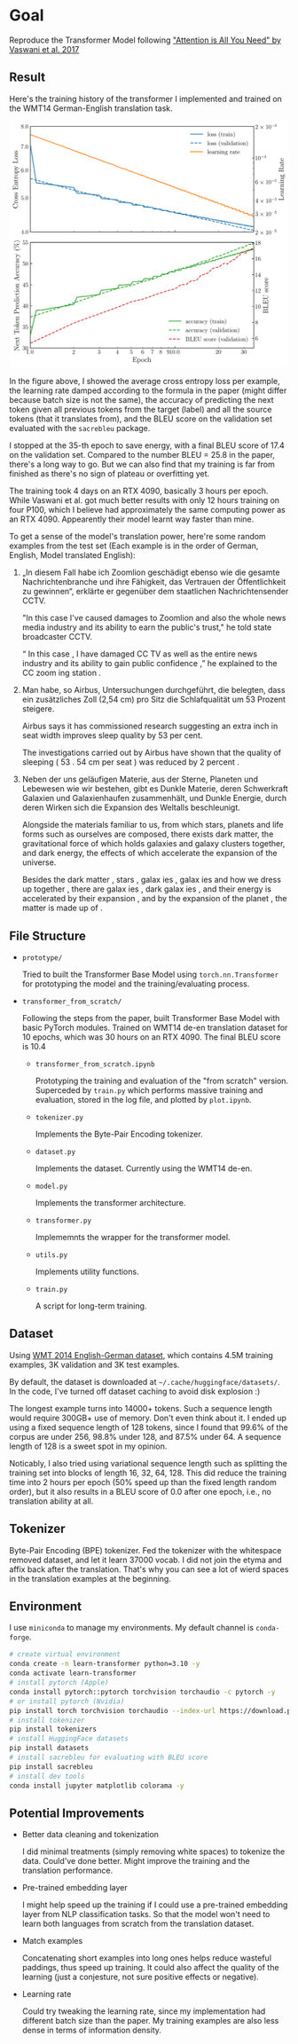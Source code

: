 # Goal

Reproduce the Transformer Model following ["Attention is All You Need" by Vaswani et al. 2017](https://arxiv.org/abs/1706.03762)

## Result

Here's the training history of the transformer I implemented and trained on the WMT14 German-English translation task.

![](transformer_from_scratch/base_wmt14_de-en.png)

In the figure above, I showed the average cross entropy loss per example, the learning rate damped according to the formula in the paper (might differ because batch size is not the same), the accuracy of predicting the next token given all previous tokens from the target (label) and all the source tokens (that it translates from), and the BLEU score on the validation set evaluated with the `sacrebleu` package.

I stopped at the 35-th epoch to save energy, with a final BLEU score of 17.4 on the validation set. Compared to the number BLEU = 25.8 in the paper, there's a long way to go. But we can also find that my training is far from finished as there's no sign of plateau or overfitting yet.

The training took 4 days on an RTX 4090, basically 3 hours per epoch. While Vaswani et al. got much better results with only 12 hours training on four P100, which I believe had approximately the same computing power as an RTX 4090. Appearently their model learnt way faster than mine.

To get a sense of the model's translation power, here're some random examples from the test set (Each example is in the order of German, English, Model translated English):

1.
    „In diesem Fall habe ich Zoomlion geschädigt ebenso wie die gesamte Nachrichtenbranche und ihre Fähigkeit, das Vertrauen der Öffentlichkeit zu gewinnen“, erklärte er gegenüber dem staatlichen Nachrichtensender CCTV.

    "In this case I've caused damages to Zoomlion and also the whole news media industry and its ability to earn the public's trust," he told state broadcaster CCTV.

    “ In this case , I have damaged CC TV as well as the entire news industry and its ability to gain public confidence ,” he explained to the CC zoom ing station .

1. 
    Man habe, so Airbus, Untersuchungen durchgeführt, die belegten, dass ein zusätzliches Zoll (2,54 cm) pro Sitz die Schlafqualität um 53 Prozent steigere.

    Airbus says it has commissioned research suggesting an extra inch in seat width improves sleep quality by 53 per cent.

    The investigations carried out by Airbus have shown that the quality of sleeping ( 53 . 54 cm per seat ) was reduced by 2 percent .

1.
    Neben der uns geläufigen Materie, aus der Sterne, Planeten und Lebewesen wie wir bestehen, gibt es Dunkle Materie, deren Schwerkraft Galaxien und Galaxienhaufen zusammenhält, und Dunkle Energie, durch deren Wirken sich die Expansion des Weltalls beschleunigt.

    Alongside the materials familiar to us, from which stars, planets and life forms such as ourselves are composed, there exists dark matter, the gravitational force of which holds galaxies and galaxy clusters together, and dark energy, the effects of which accelerate the expansion of the universe.

    Besides the dark matter , stars , galax ies , galax ies and how we dress up together , there are galax ies , dark galax ies , and their energy is accelerated by their expansion , and by the expansion of the planet , the matter is made up of .



## File Structure

-   `prototype/`

    Tried to built the Transformer Base Model using `torch.nn.Transformer` for prototyping the model and the training/evaluating process.

-   `transformer_from_scratch/`

    Following the steps from the paper, built Transformer Base Model with basic PyTorch modules. Trained on WMT14 de-en translation dataset for 10 epochs, which was 30 hours on an RTX 4090. The final BLEU score is 10.4

    -   `transformer_from_scratch.ipynb`

        Prototyping the training and evaluation of the "from scratch" version. Superceded by `train.py` which performs massive training and evaluation, stored in the log file, and plotted by `plot.ipynb`.

    -   `tokenizer.py`

        Implements the Byte-Pair Encoding tokenizer.

    -   `dataset.py`

        Implements the dataset. Currently using the WMT14 de-en.

    -   `model.py`

        Implements the transformer architecture.

    -   `transformer.py`

        Implememnts the wrapper for the transformer model.

    -   `utils.py`

        Implements utility functions.

    -   `train.py`

        A script for long-term training.

## Dataset

Using [WMT 2014 English-German dataset](https://huggingface.co/datasets/wmt14), which contains 4.5M training examples, 3K validation and 3K test examples.

By default, the dataset is downloaded at `~/.cache/huggingface/datasets/`. In the code, I've turned off dataset caching
to avoid disk explosion :)

The longest example turns into 14000+ tokens. Such a sequence length would require 300GB+ use of memory. Don't even think about it. I ended up using a fixed sequence length of 128 tokens, since I found that 99.6\% of the corpus are under 256, 98.8\% under 128, and 87.5\% under 64. A sequence length of 128 is a sweet spot in my opinion.

Noticably, I also tried using variational sequence length such as splitting the training set into blocks of length 16, 32, 64, 128. This did reduce the training time into 2 hours per epoch (50\% speed up than the fixed length random order), but it also results in a BLEU score of 0.0 after one epoch, i.e., no translation ability at all.

## Tokenizer

Byte-Pair Encoding (BPE) tokenizer. Fed the tokenizer with the whitespace removed dataset, and let it learn 37000 vocab. I did not join the etyma and affix back after the translation. That's why you can see a lot of wierd spaces in the translation examples at the beginning.

## Environment

I use `miniconda` to manage my environments. My default channel is `conda-forge`.

```bash
# create virtual environment
conda create -n learn-transformer python=3.10 -y
conda activate learn-transformer
# install pytorch (Apple)
conda install pytorch::pytorch torchvision torchaudio -c pytorch -y
# or install pytorch (Nvidia)
pip install torch torchvision torchaudio --index-url https://download.pytorch.org/whl/cu118
# install tokenizer
pip install tokenizers
# install HuggingFace datasets
pip install datasets
# install sacrebleu for evaluating with BLEU score
pip install sacrebleu
# install dev tools
conda install jupyter matplotlib colorama -y
```

## Potential Improvements

-   Better data cleaning and tokenization

    I did minimal treatments (simply removing white spaces) to tokenize the data. Could've done better. Might improve the training and the translation performance.

-   Pre-trained embedding layer

    I might help speed up the training if I could use a pre-trained embedding layer from NLP classification tasks. So that the model won't need to learn both languages from scratch from the translation dataset.

-   Match examples

    Concatenating short examples into long ones helps reduce wasteful paddings, thus speed up training. It could also affect the quality of the learning (just a conjesture, not sure positive effects or negative).

-   Learning rate

    Could try tweaking the learning rate, since my implementation had different batch size than the paper. My training examples are also less dense in terms of information density.